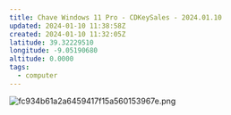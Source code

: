 ```yaml
---
title: Chave Windows 11 Pro - CDKeySales - 2024.01.10
updated: 2024-01-10 11:38:58Z
created: 2024-01-10 11:32:05Z
latitude: 39.32229510
longitude: -9.05190680
altitude: 0.0000
tags:
  - computer
---
```


![fc934b61a2a6459417f15a560153967e.png](../../_resources/fc934b61a2a6459417f15a560153967e.png)